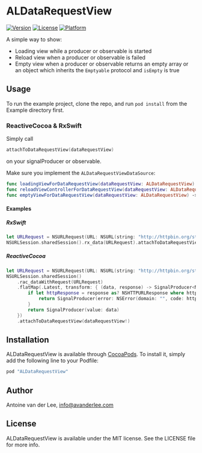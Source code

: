 # ALDataRequestView

[![Version](https://img.shields.io/cocoapods/v/ALDataRequestView.svg?style=flat)](http://cocoapods.org/pods/ALDataRequestView)
[![License](https://img.shields.io/cocoapods/l/ALDataRequestView.svg?style=flat)](http://cocoapods.org/pods/ALDataRequestView)
[![Platform](https://img.shields.io/cocoapods/p/ALDataRequestView.svg?style=flat)](http://cocoapods.org/pods/ALDataRequestView)

A simple way to show:

* Loading view while a producer or observable is started
* Reload view when a producer or observable is failed
* Empty view when a producer or observable returns an empty array or an object which inherits the `Emptyable` protocol and `isEmpty` is true

## Usage

To run the example project, clone the repo, and run `pod install` from the Example directory first.

### ReactiveCocoa & RxSwift
Simply call 

```swift
attachToDataRequestView(dataRequestView)
```
on your signalProducer or observable. 

Make sure you implement the `ALDataRequestViewDataSource`:

```swift
func loadingViewForDataRequestView(dataRequestView: ALDataRequestView) -> UIView?
func reloadViewControllerForDataRequestView(dataRequestView: ALDataRequestView) -> ALDataReloadType?
func emptyViewForDataRequestView(dataRequestView: ALDataRequestView) -> UIView?
```

#### Examples
##### RxSwift

```swift
let URLRequest = NSURLRequest(URL: NSURL(string: "http://httpbin.org/status/400")!)
NSURLSession.sharedSession().rx_data(URLRequest).attachToDataRequestView(dataRequestView!).subscribe()
```
##### ReactiveCocoa

```swift
let URLRequest = NSURLRequest(URL: NSURL(string: "http://httpbin.org/status/400")!)
NSURLSession.sharedSession()
    .rac_dataWithRequest(URLRequest)
    .flatMap(.Latest, transform: { (data, response) -> SignalProducer<NSData, NSError> in
        if let httpResponse = response as? NSHTTPURLResponse where httpResponse.statusCode > 299 {
            return SignalProducer(error: NSError(domain: "", code: httpResponse.statusCode, userInfo: nil))
        }
        return SignalProducer(value: data)
    })
    .attachToDataRequestView(dataRequestView!)

```


## Installation

ALDataRequestView is available through [CocoaPods](http://cocoapods.org). To install
it, simply add the following line to your Podfile:

```ruby
pod "ALDataRequestView"
```

## Author

Antoine van der Lee, info@avanderlee.com

## License

ALDataRequestView is available under the MIT license. See the LICENSE file for more info.
